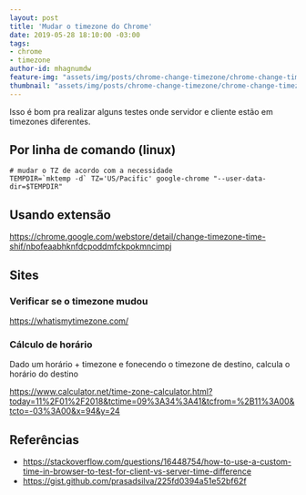 ```yaml
---
layout: post
title: 'Mudar o timezone do Chrome'
date: 2019-05-28 18:10:00 -03:00
tags:
- chrome
- timezone
author-id: mhagnumdw
feature-img: "assets/img/posts/chrome-change-timezone/chrome-change-timezone-logo.png"
thumbnail: "assets/img/posts/chrome-change-timezone/chrome-change-timezone-logo.png"
---
```


Isso é bom pra realizar alguns testes onde servidor e cliente estão em timezones diferentes.

<!--more-->

## Por linha de comando (linux)
```shell
# mudar o TZ de acordo com a necessidade
TEMPDIR=`mktemp -d` TZ='US/Pacific' google-chrome "--user-data-dir=$TEMPDIR"
```

## Usando extensão
https://chrome.google.com/webstore/detail/change-timezone-time-shif/nbofeaabhknfdcpoddmfckpokmncimpj

## Sites

### Verificar se o timezone mudou
https://whatismytimezone.com/

### Cálculo de horário
Dado um horário + timezone e fonecendo o timezone de destino, calcula o horário do destino

https://www.calculator.net/time-zone-calculator.html?today=11%2F01%2F2018&tctime=09%3A34%3A41&tcfrom=%2B11%3A00&tcto=-03%3A00&x=94&y=24

## Referências
- https://stackoverflow.com/questions/16448754/how-to-use-a-custom-time-in-browser-to-test-for-client-vs-server-time-difference
- https://gist.github.com/prasadsilva/225fd0394a51e52bf62f
